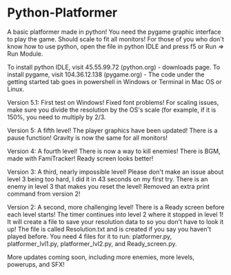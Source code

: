 # Python-Platformer
A basic platformer made in python!
You need the pygame graphic interface to play the game.
Should scale to fit all monitors!
For those of you who don't know how to use python, open the file in python IDLE and press f5 or Run => Run Module.

To install python IDLE, visit 45.55.99.72 (python.org) - downloads page.
To install pygame, visit 104.36.12.138 (pygame.org) - The code under the getting started tab goes in powershell in Windows or Terminal in Mac OS or Linux.

Version 5.1:
First test on Windows!
Fixed font problems!
For scaling issues, make sure you divide the resolution by the OS's scale (for example, if it is 150%, you need to multiply by 2/3.

Version 5:
A fifth level!
The player graphics have been updated!
There is a pause function!
Gravity is now the same for all monitors!

Version 4:
A fourth level!
There is now a way to kill enemies!
There is BGM, made with FamiTracker!
Ready screen looks better!

Version 3:
A third, nearly impossible level!
Please don't make an issue about level 3 being too hard, I did it in 43 seconds on my first try.
There is an enemy in level 3 that makes you reset the level!
Removed an extra print command from version 2!

Version 2:
A second, more challenging level!
There is a Ready screen before each level starts!
The timer continues into level 2 where it stopped in level 1!
It will create a file to save your resolution data to so you don't have to look it up!
The file is called Resolution.txt and is created if you say you haven't played before.
You need 4 files for it to run: platformer.py, platformer_lvl1.py, platformer_lvl2.py, and Ready_screen.py.

More updates coming soon, including more enemies, more levels, powerups, and SFX!
